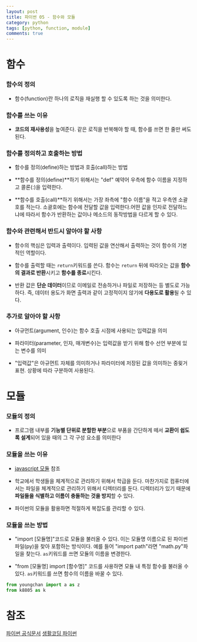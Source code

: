 ```yaml
---
layout: post
title: 파이썬 05 - 함수와 모듈
category: python
tags: [python, function, module]
comments: true
---
```


# 함수

### 함수의 정의

- 함수(function)란 하나의 로직을 재실행 할 수 있도록 하는 것을 의미한다.

### 함수를 쓰는 이유

- **코드의 재사용성**을 높여준다. 같은 로직을 반복해야 할 때, 함수를 쓰면 한 줄만 써도 된다.

### 함수를 정의하고 호출하는 방법

- 함수를 정의(define)하는 방법과 호출(call)하는 방법

- **함수를 정의(define)**하기 위해서는 "def" 예약어 우측에 함수 이름을 지정하고 콜론(:)을 입력한다.

- **함수를 호출(call)**하기 위해서는 가장 좌측에 "함수 이름"을 적고 우측엔 소괄호를 적는다. 소괄호에는 함수에 전달할 값을 입력한다.어떤 값을 인자로 전달하느냐에 따라서 함수가 반환하는 값이나 메소드의 동작방법을 다르게 할 수 있다.

### 함수와 관련해서 반드시 알아야 할 사항

- 함수의 핵심은 입력과 출력이다. 입력된 값을 연산해서 출력하는 것이 함수의 기본적인 역할이다. 

- 함수를 출력할 때는 `return`키워드를 쓴다. 함수는 `return` 뒤에 따라오는 값을 **함수의 결과로 반환**시키고 **함수를 종료**시킨다.

- 반환 값은 **단순 데이터**이므로 이메일로 전송하거나 파일로 저장하는 등 별도로 가능하다. 즉, 데이터 용도가 화면 출력과 같이 고정적이지 않기에 **다용도로 활용**될 수 있다.

### 추가로 알아야 할 사항

- 아규먼트(argument, 인수)는 함수 호출 시점에 사용되는 입력값을 의미

- 파라미터(parameter, 인자, 매개변수)는 입력값을 받기 위해 함수 선언 부분에 있는 변수를 의미

- "입력값"은 아규먼트 자체를 의미하거나 파라미터에 저장된 값을 의미하는 중읮거 표현. 상황에 따라 구분하여 사용된다.


# 모듈

### 모듈의 정의

- 프로그램 내부를 **기능별 단위로 분할한 부분**으로 부품을 간단하게 떼서 **교환이 쉽도록 설계**되어 있을 때의 그 각 구성 요소를 의미한다

### 모듈을 쓰는 이유

- [javascript 모듈]() 참조

- 학교에서 학생들을 체계적으로 관리하기 위해서 학급을 둔다. 마찬가지로 컴퓨터에서는 파일을 체계적으로 관리하기 위해서 디렉터리를 둔다. 디렉터리가 있기 때문에 **파일들을 식별하고 이름이 충돌하는 것을 방지**할 수 있다.

- 파이썬의 모듈을 활용하면 적절하게 복잡도를 관리할 수 있다.

### 모듈을 쓰는 방법

- "import [모듈명]"코드로 모듈을 불러올 수 있다. 이는 모듈명 이름으로 된 파이썬 파일(py)을 찾아 포함하는 방식이다. 예를 들어 "import path"라면 "math.py"파일을 찾는다. `as`키워드를 쓰면 모듈의 이름을 변경한다.

- "from [모듈명] import [함수명]" 코드를 사용하면 모듈 내 특정 함수를 불러올 수 있다. `as`키워드를 쓰면 함수의 이름을 바꿀 수 있다.

```python
from youngchan import a as z
from k8805 as k
```


# 참조
[파이썬 공식문서](https://docs.python.org/3/library/functions.html)
[생활코딩 파이썬](https://opentutorials.org/course/1750/9681)
